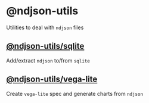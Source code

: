 # @ndjson-utils

Utilities to deal with `ndjson` files

## [@ndjson-utils/sqlite](https://github.com/idris-maps/ndjson-utils/tree/master/packages/sqlite)

Add/extract `ndjson` to/from `sqlite`

## [@ndjson-utils/vega-lite](https://github.com/idris-maps/ndjson-utils/tree/master/packages/vega-lite)

Create `vega-lite` spec and generate charts from `ndjson`
